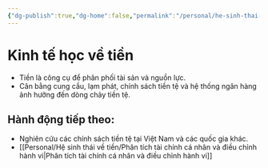 ```yaml
---
{"dg-publish":true,"dg-home":false,"permalink":"/personal/he-sinh-thai-ve-tien/kinh-te-hoc-ve-tien/","dgPassFrontmatter":true,"noteIcon":"","updated":"2025-01-14T22:28:25.719+07:00"}
---
```



# Kinh tế học về tiền
- Tiền là công cụ để phân phối tài sản và nguồn lực.
- Cân bằng cung cầu, lạm phát, chính sách tiền tệ và hệ thống ngân hàng ảnh hưởng đến dòng chảy tiền tệ.

## Hành động tiếp theo:
- Nghiên cứu các chính sách tiền tệ tại Việt Nam và các quốc gia khác.
- [[Personal/Hệ sinh thái về tiền/Phân tích tài chính cá nhân và điều chỉnh hành vi\|Phân tích tài chính cá nhân và điều chỉnh hành vi]]